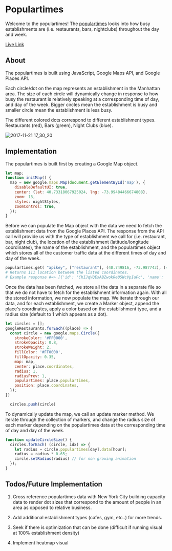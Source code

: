 # Populartimes

Welcome to the populartimes! The [populartimes](http://mattyliu.com/popularTimesMapManhattan/) looks into how busy establishments are (i.e. restaurants, bars, nightclubs) throughout the day and week.

[Live Link](http://mattyliu.com/popularTimesMapManhattan/)

## About

The populartimes is built using JavaScript, Google Maps API, and Google Places API.

Each circle/dot on the map represents an establishment in the Manhattan area. The size of each circle will dynamically change in response to how busy the restaurant is relatively speaking at a corresponding time of day, and day of the week. Bigger circles mean the establishment is busy and smaller circle mean the establishment is less busy.

The different colored dots correspond to different establishment types.
Restaurants (red), Bars (green), Night Clubs (blue).

![2017-11-21 17_30_20](https://user-images.githubusercontent.com/24593321/33100526-b4bddb3a-cee2-11e7-907d-6562105752d9.gif)



## Implementation

The populartimes is built first by creating a Google Map object.

```JavaScript
let map;
function initMap() {
  map = new google.maps.Map(document.getElementById('map'), {
    disableDefaultUI: true,
    center: {lat: 40.73318067925024, lng: -73.99484466674808},
    zoom: 13,
    styles: nightStyles,
    zoomControl: true,
  });
}
```

Before we can populate the Map object with the data we need to fetch the establishment data from the Google Places API. The response from the API call will provide us with the type of establishment we call for (i.e. restaurant, bar, night club), the location of the establishment (latitude/longitude coordinates), the name of the establishment, and the populartimes object which stores all of the customer traffic data at the different times of day and day of the week.

```python
populartimes.get( "apikey", ["restaurant"], (40.749816, -73.987743), (40.753442, -73.980948))
# Returns 111 location between the listed coordinates.
# Example response #=> [{'id': 'ChIJqVQEsABZwokRe05WcVpIuFc', 'name': 'Evergreen Shanghai', 'address': '10 E 38th St, New York, NY 10016, USA', 'searchterm': 'Evergreen Shanghai 10 E 38th St, New York, NY 10016, USA', 'types': ['restaurant', 'food', 'point_of_interest', 'establishment'], 'coordinates': {'lat': 40.750444, 'lng': -73.98198}, 'rating': 3.8, 'rating_n': 74, 'international_phone_number': '+1 212-448-1199', 'populartimes': [{'name': 'Monday', 'data': [0, 0, 0, 0, 0, 0, 0, 0, 0, 0, 0, 29, 49, 50, 35, 15, 9, 25, 52, 58, 37, 13, 0, 0]}],
```

Once the data has been fetched, we store all the data in a separate file so that we do not have to fetch for the establishment information again. With all the stored information, we now populate the map. We iterate through our data, and for each establishment, we create a Marker object, append the place's coordinates, apply a color based on the establishment type, and a radius size (default to 1 which appears as a dot).

```JavaScript
let circles = [];
googleRestaurants.forEach((place) => {
  const circle = new google.maps.Circle({
    strokeColor: '#FF0000',
    strokeOpacity: 0.8,
    strokeWeight: 2,
    fillColor: '#FF0000',
    fillOpacity: 0.35,
    map: map,
    center: place.coordinates,
    radius: 1,
    radiusPrev: 1,
    populartimes: place.populartimes,
    position: place.coordinates,
  });
})

  circles.push(circle)
```

To dynamically update the map, we call an update marker method. We iterate through the collection of markers, and change the radius size of each marker depending on the populartimes data at the corresponding time of day and day of the week.

```JavaScript
function updateCircleSize() {
  circles.forEach( (circle, idx) => {
    let radius = circle.populartimes[day].data[hour];
    radius = radius * 0.65;
    circle.setRadius(radius) // for non growing animation
  });
}
```


## Todos/Future Implementation
1. Cross reference populartimes data with New York City building capacity data to render dot sizes that correspond to the amount of people in an area as opposed to relative business.

2. Add additional establishment types (cafes, gym, etc..) for more trends.

3. Seek if there is optimization that can be done (difficult if running visual at 100% establishment density)

4. Implement heatmap visual

















<!--  -->
